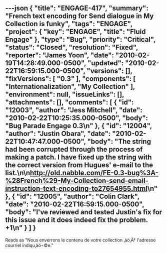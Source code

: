 ---json
{
  "title": "ENGAGE-417",
  "summary": "French text encoding for Send dialogue in My Collection is funky",
  "tags": "ENGAGE",
  "project": {
    "key": "ENGAGE",
    "title": "Fluid Engage"
  },
  "type": "Bug",
  "priority": "Critical",
  "status": "Closed",
  "resolution": "Fixed",
  "reporter": "James Yoon",
  "date": "2010-02-19T14:28:49.000-0500",
  "updated": "2010-02-22T16:59:15.000-0500",
  "versions": [],
  "fixVersions": [
    "0.3"
  ],
  "components": [
    "Internationalization",
    "My Collection"
  ],
  "environment": null,
  "issueLinks": [],
  "attachments": [],
  "comments": [
    {
      "id": "12003",
      "author": "Jess Mitchell",
      "date": "2010-02-22T10:25:35.000-0500",
      "body": "Bug Parade Engage 0.3\n"
    },
    {
      "id": "12004",
      "author": "Justin Obara",
      "date": "2010-02-22T10:47:47.000-0500",
      "body": "The string had been corrupted through the process of making a patch. I have fixed up the string with the correct version from Hugues' e-mail to the list.\n\n<http://old.nabble.com/FE-0.3-bug%3A-%28French%29-My-Collection-send-email-instruction-text-encoding-to27654955.html>\n"
    },
    {
      "id": "12005",
      "author": "Colin Clark",
      "date": "2010-02-22T16:59:15.000-0500",
      "body": "I've reviewed and tested Justin's fix for this issue and it does indeed fix the problem. +1\n"
    }
  ]
}
---
Reads as "Nous enverrons le contenu de votre collection ‚àö‚Ä† l'adresse courriel indiqu‚àö¬©e."

        